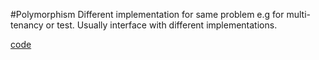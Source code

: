 #Polymorphism
Different implementation for same problem e.g for multi-tenancy or test. Usually interface with different implementations.

[code](https://github.com/factoryfx/factoryfx/tree/master/docu/src/main/java/de/factoryfx/docu/datainjection)